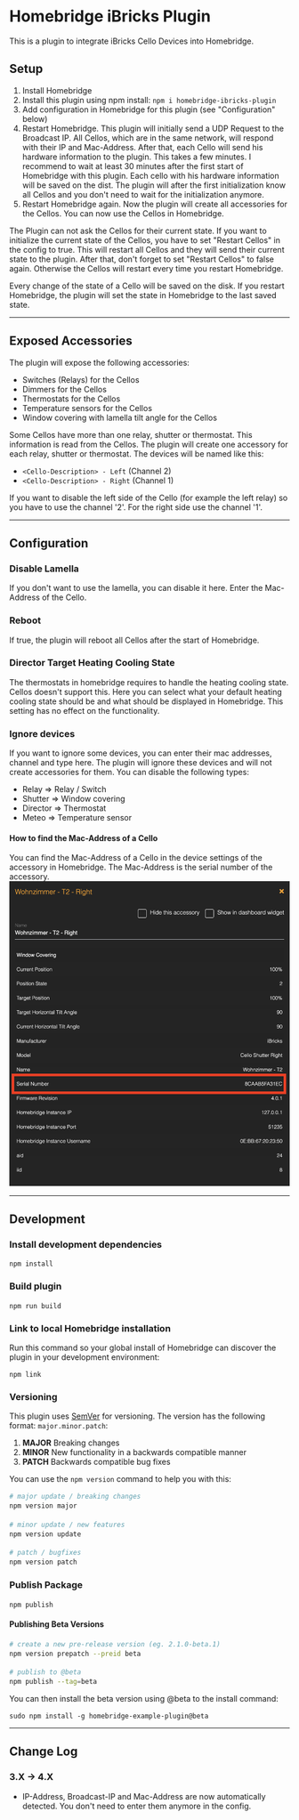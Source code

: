 
# Homebridge iBricks Plugin

This is a plugin to integrate iBricks Cello Devices into Homebridge.

## Setup
1. Install Homebridge
2. Install this plugin using npm install: `npm i homebridge-ibricks-plugin`
3. Add configuration in Homebridge for this plugin (see "Configuration" below)
4. Restart Homebridge. This plugin will initially send a UDP Request to the Broadcast IP. All Cellos, which are in the same network, will respond with their IP and Mac-Address. 
After that, each Cello will send his hardware information to the plugin. This takes a few minutes. I recommend to wait at least 30 minutes after the first start of Homebridge with this plugin.
Each cello with his hardware information will be saved on the dist. The plugin will after the first initialization know all Cellos and you don't need to wait for the initialization anymore.
5. Restart Homebridge again. Now the plugin will create all accessories for the Cellos. You can now use the Cellos in Homebridge.

The Plugin can not ask the Cellos for their current state. If you want to initialize the current state of the Cellos, you have to set "Restart Cellos" in the config to true.
This will restart all Cellos and they will send their current state to the plugin. After that, don't forget to set "Restart Cellos" to false again. Otherwise the Cellos will restart every time you restart Homebridge.

Every change of the state of a Cello will be saved on the disk. If you restart Homebridge, the plugin will set the state in Homebridge to the last saved state.

---

## Exposed Accessories
The plugin will expose the following accessories:
- Switches (Relays) for the Cellos
- Dimmers for the Cellos
- Thermostats for the Cellos
- Temperature sensors for the Cellos
- Window covering with lamella tilt angle for the Cellos

Some Cellos have more than one relay, shutter or thermostat. This information is read from the Cellos. The plugin will create one accessory for each relay, shutter or thermostat.
The devices will be named like this:
- `<Cello-Description> - Left` (Channel 2)
- `<Cello-Description> - Right` (Channel 1)

If you want to disable the left side of the Cello (for example the left relay) so you have to use the channel '2'. For the right side use the channel '1'.

---
## Configuration
### Disable Lamella
If you don't want to use the lamella, you can disable it here. Enter the Mac-Address of the Cello.

### Reboot
If true, the plugin will reboot all Cellos after the start of Homebridge.

### Director Target Heating Cooling State
The thermostats in homebridge requires to handle the heating cooling state. Cellos doesn't support this. Here you can select what your default heating cooling state should be and what should be displayed in Homebridge. This setting has no effect on the functionality.

### Ignore devices
If you want to ignore some devices, you can enter their mac addresses, channel and type here. The plugin will ignore these devices and will not create accessories for them.
You can disable the following types:
- Relay => Relay / Switch
- Shutter => Window covering
- Director => Thermostat
- Meteo => Temperature sensor

#### How to find the Mac-Address of a Cello
You can find the Mac-Address of a Cello in the device settings of the accessory in Homebridge. The Mac-Address is the serial number of the accessory.
![FINDMAC](./Find-Mac.png)

---

## Development
### Install development dependencies
```
npm install
```

### Build plugin
```
npm run build
```

### Link to local Homebridge installation

Run this command so your global install of Homebridge can discover the plugin in your development environment:

```
npm link
```

### Versioning

This plugin uses [SemVer](http://semver.org/) for versioning. The version has the following format: `major.minor.patch`:

1. **MAJOR** Breaking changes
2. **MINOR** New functionality in a backwards compatible manner
3. **PATCH** Backwards compatible bug fixes

You can use the `npm version` command to help you with this:

```bash
# major update / breaking changes
npm version major

# minor update / new features
npm version update

# patch / bugfixes
npm version patch
```

### Publish Package
```
npm publish
```

#### Publishing Beta Versions
```bash
# create a new pre-release version (eg. 2.1.0-beta.1)
npm version prepatch --preid beta

# publish to @beta
npm publish --tag=beta
```

You can then install the beta version using @beta to the install command:
```
sudo npm install -g homebridge-example-plugin@beta
```

---

## Change Log
### 3.X -> 4.X
- IP-Address, Broadcast-IP and Mac-Address are now automatically detected. You don't need to enter them anymore in the config.


